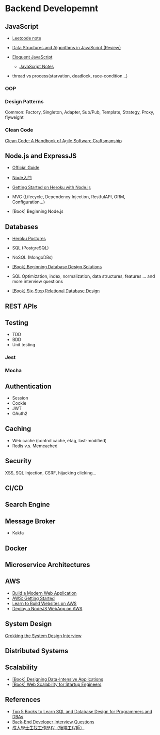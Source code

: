 # Backend Developemnt

## JavaScript

* [Leetcode note](./leetcode_note.md)
* [Data Structures and Algorithms in JavaScript (Review)](https://github.com/friday27/javascript-algorithms)

* [Eloquent JavaScript](https://eloquentjavascript.net/)
  * [JavaScript Notes](./javascript_notes.md)

* thread vs process(starvation, deadlock, race-condition...)

### OOP

### Design Patterns

Common: Factory, Singleton, Adapter, Sub/Pub, Template, Strategy, Proxy, flyweight

### Clean Code

[Clean Code: A Handbook of Agile Software Craftsmanship](https://www.amazon.com/-/zh/gp/product/B001GSTOAM/ref=dbs_a_def_rwt_hsch_vapi_tkin_p1_i0)

## Node.js and ExpressJS

* [Official Guide](https://nodejs.dev/)
* [Node入門](https://www.nodebeginner.org/index-zh-tw.html)
* [Getting Started on Heroku with Node.js](https://devcenter.heroku.com/articles/getting-started-with-nodejs)
* MVC (Lifecycle, Dependency Injection, RestfulAPI, ORM, Configuration...)

* [Book] Beginning Node.js

## Databases

* [Heroku Postgres](https://devcenter.heroku.com/categories/heroku-postgres)
* SQL (PostgreSQL)
* NoSQL (MongoDBs)

* [[Book] Beginning Database Design Solutions](https://www.amazon.com/Beginning-Database-Design-Solutions-Stephens/dp/0470385499?creativeASIN=0470385499&linkCode=w61&imprToken=L36KtVQNa.lu-ZrptXxQNA&slotNum=2&tag=javamysqlanta-20)

* SQL Optimization, index, normalization, data structures, features ... and more interview questions

* [[Book] Six-Step Relational Database Design](https://www.amazon.com/-/zh/Six-Step-Relational-Database-DesignTM-Second-ebook-dp-B00CQSYOY2/dp/B00CQSYOY2/ref=mt_kindle?_encoding=UTF8&me=&qid=)

## REST APIs

## Testing

* TDD
* BDD
* Unit testing

### Jest

### Mocha

## Authentication

* Session
* Cookie
* JWT
* OAuth2

## Caching

* Web cache (control cache, etag, last-modified)
* Redis v.s. Memcached

## Security

XSS, SQL Injection, CSRF, hijacking clicking...

## CI/CD

## Search Engine

## Message Broker

* Kakfa

## Docker

## Microservice Architectures

## AWS

* [Build a Modern Web Application](https://aws.amazon.com/getting-started/hands-on/build-modern-app-fargate-lambda-dynamodb-python/)
* [AWS: Getting Started](https://aws.amazon.com/tw/getting-started/)
* [Learn to Build Websites on AWS](https://aws.amazon.com/tw/getting-started/hands-on/websites/)
* [Deploy a NodeJS WebApp on AWS](https://aws.amazon.com/tw/getting-started/projects/deploy-nodejs-web-app/)

## System Design

[Grokking the System Design Interview](https://www.educative.io/courses/grokking-the-system-design-interview)

## Distributed Systems

## Scalability

* [[Book] Designing Data-Intensive Applications](https://www.amazon.com/-/zh/Designing-Data-Intensive-Applications-Reliable-Maintainable-ebook/dp/B06XPJML5D/ref=sr_1_14?__mk_zh_CN=%E4%BA%9A%E9%A9%AC%E9%80%8A%E7%BD%91%E7%AB%99&dchild=1&keywords=backend&qid=1588599125&refinements=p_72%3A1250221011&rnid=1250219011&s=books&sr=1-14)
* [[Book] Web Scalability for Startup Engineers](https://www.amazon.com/-/zh/Scalability-Startup-Engineers-Artur-Ejsmont-ebook/dp/B00ZPS4KI0/ref=sr_1_1?__mk_zh_CN=%E4%BA%9A%E9%A9%AC%E9%80%8A%E7%BD%91%E7%AB%99&dchild=1&keywords=backend&qid=1588599125&refinements=p_72%3A1250221011&rnid=1250219011&s=books&sr=1-1)

## References
* [Top 5 Books to Learn SQL and Database Design for Programmers and DBAs](https://javarevisited.blogspot.com/2017/11/top-5-books-to-learn-database-design.html)
* [Back-End Developer Interview Questions](https://github.com/arialdomartini/Back-End-Developer-Interview-Questions/blob/master/README.md#databases)
* [成大學士生找工作歷程（後端工程師）](https://hackmd.io/@garychen/ByvJsnBfl?type=view)
